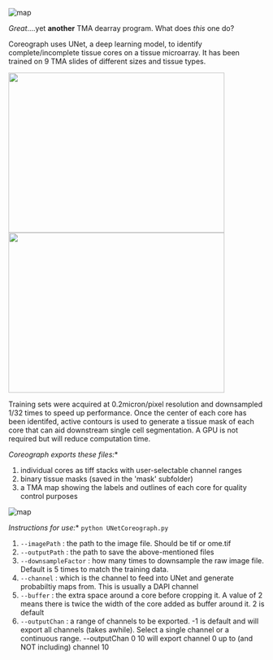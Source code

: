 ![map](/images/coreographbannerv5.png)

*Great*....yet **another** TMA dearray program. What does *this* one do?

Coreograph uses UNet, a deep learning model, to identify complete/incomplete tissue cores on a tissue microarray. It has been trained on 9 TMA slides of different sizes and tissue types. 

<img src="/images/raw.jpg" width="425" height="315" /> <img src="/images/probmap.jpg" width="425" height="315" />

Training sets were acquired at 0.2micron/pixel resolution and downsampled 1/32 times to speed up performance. Once the center of each core has been identifed, active contours is used to generate a tissue mask of each core that can aid downstream single cell segmentation. A GPU is not required but will reduce computation time.

*Coreograph exports these files:**
1. individual cores as tiff stacks with user-selectable channel ranges
2. binary tissue masks (saved in the 'mask' subfolder)
3. a TMA map showing the labels and outlines of each core for quality control purposes

![map](/images/TMA_MAP.jpg)

*Instructions for use:**
`python UNetCoreograph.py`
1. `--imagePath` : the path to the image file. Should be tif or ome.tif
2. `--outputPath` : the path to save the above-mentioned files
3. `--downsampleFactor` : how many times to downsample the raw image file. Default is 5 times to match the training data.
4. `--channel` : which is the channel to feed into UNet and generate probabiltiy maps from. This is usually a DAPI channel
5. `--buffer` : the extra space around a core before cropping it. A value of 2 means there is twice the width of the core added as buffer around it. 2 is default
6. `--outputChan` : a range of channels to be exported. -1 is default and will export all channels (takes awhile). Select a single channel or a continuous range. --outputChan 0 10 will export channel 0 up to (and NOT including) channel 10

